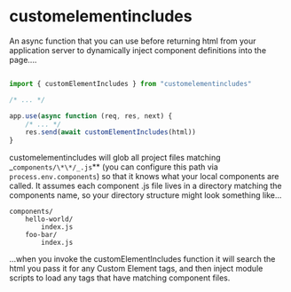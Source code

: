 # customelementincludes

An async function that you can use before returning html from your application server to dynamically inject component definitions into the page....

```js

import { customElementIncludes } from "customelementincludes"

/* ... */

app.use(async function (req, res, next) {
    /* ... */
    res.send(await customElementIncludes(html))
}
```

customelementincludes will glob all project files matching _`components/\*\*/_.js`** (you can configure this path via `process.env.components`) so that it knows what your local components are called. It assumes each component .js file lives in a directory matching the components name, so your directory structure might look something like...

```
components/
    hello-world/
        index.js
    foo-bar/
        index.js

```

...when you invoke the customElementIncludes function it will search the html you pass it for any Custom Element tags, and then inject module scripts to load any tags that have matching component files.
